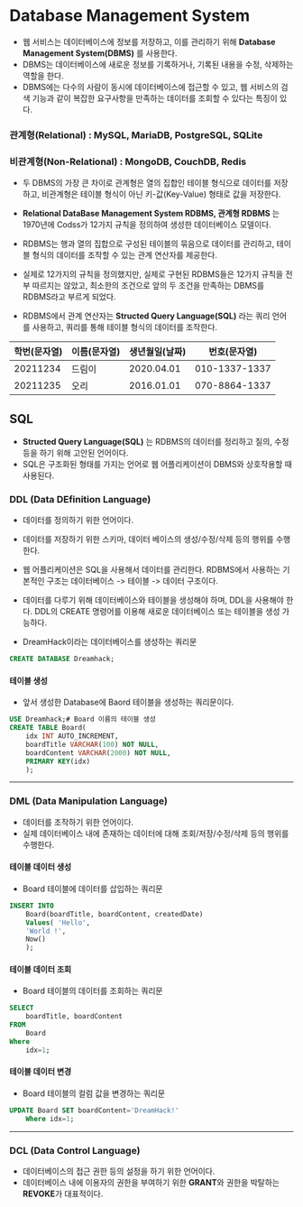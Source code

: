 
# Database Management System

- 웹 서비스는 데이터베이스에 정보를 저장하고, 이를 관리하기 위해 **Database Management System(DBMS)** 를 사용한다. 
- DBMS는 데이터베이스에 새로운 정보를 기록하거나, 기록된 내용을 수정, 삭제하는 역할을 한다.
- DBMS에는 다수의 사람이 동시에 데이터베이스에 접근할 수 있고, 웹 서비스의 검색 기능과 같이 복잡한 요구사항을 만족하는 데이터를 조회할 수 있다는 특징이 있다.
### 관계형(Relational) : MySQL, MariaDB, PostgreSQL, SQLite

### 비관계형(Non-Relational) : MongoDB, CouchDB, Redis

- 두 DBMS의 가장 큰 차이로 관계형은 열의 집합인 테이블 형식으로 데이터를 저장하고, 비관계형은 테이블 형식이 아닌 키-값(Key-Value) 형태로 값을 저장한다.

- **Relational DataBase Management System RDBMS, 관계형 RDBMS** 는  1970년에 Codss가 12가지 규칙을 정의하여 생성한 데이터베이스 모델이다.

- RDBMS는 행과 열의 집합으로 구성된 테이블의 묶음으로 데이터를 관리하고, 테이블 형식의 데이터를 조작할 수 있는 관계 연산자를 제공한다. 
- 실제로 12가지의 규칙을 정의했지만, 실제로 구현된 RDBMS들은 12가지 규칙을 전부 따르지는 않았고, 최소한의 조건으로 앞의 두 조건을 만족하는 DBMS를 RDBMS라고 부르게 되었다.
- RDBMS에서 관계 연산자는 **Structed Query Language(SQL)** 라는 쿼리 언어를 사용하고, 쿼리를 통해 테이블 형식의 데이터를 조작한다.

| 학번(문자열)  | 이름(문자열) | 생년월일(날짜)   | 번호(문자열)       |
| -------- | ------- | ---------- | ------------- |
| 20211234 | 드림이     | 2020.04.01 | 010-1337-1337 |
| 20211235 | 오리      | 2016.01.01 | 070-8864-1337 |

## SQL

- **Structed Query Language(SQL)** 는 RDBMS의 데이터를 정리하고 질의, 수정 등을 하기 위해 고안된 언어이다. 
- SQL은 구조화된 형태를 가지는 언어로 웹 어플리케이션이 DBMS와 상호작용할 때 사용된다.

### DDL (Data DEfinition Language) 
- 데이터를 정의하기 위한 언어이다. 
- 데이터를 저장하기 위한 스키마, 데이터 베이스의 생성/수정/삭제 등의 행위를 수행한다.
- 웹 어플리케이션은 SQL을 사용해서 데이터를 관리한다. RDBMS에서 사용하는 기본적인 구조는 데이터베이스 -> 테이블 -> 데이터 구조이다. 
- 데이터를 다루기 위해 데이터베이스와 테이블을 생성해야 하며, DDL을 사용해야 한다. DDL의 CREATE 명령어를 이용해 새로운 데이터베이스 또는 테이블을 생성 가능하다.

- DreamHack이라는 데이터베이스를 생성하는 쿼리문 

```sql
CREATE DATABASE Dreamhack;
```

#### 테이블 생성
- 앞서 생성한 Database에 Baord 테이블을 생성하는 쿼리문이다.
```sql
USE Dreamhack;# Board 이름의 테이블 생성
CREATE TABLE Board( 
	idx INT AUTO_INCREMENT, 
	boardTitle VARCHAR(100) NOT NULL, 
	boardContent VARCHAR(2000) NOT NULL, 
	PRIMARY KEY(idx)
	);
```
---
### DML (Data Manipulation Language)
- 데이터를 조작하기 위한 언어이다.
- 실제 데이터베이스 내에 존재하는 데이터에 대해 조회/저장/수정/삭제 등의 행위를 수행한다.

#### 테이블 데이터 생성
- Board 테이블에 데이터를 삽입하는 쿼리문
```sql
INSERT INTO 
	Board(boardTitle, boardContent, createdDate) 
	Values( 'Hello', 
	'World !', 
	Now()
	);
```
#### 테이블 데이터 조회
- Board 테이블의 데이터를 조회하는 쿼리문
``` sql
SELECT 
	boardTitle, boardContent
FROM 
	Board
Where 
	idx=1;
```

#### 테이블 데이터 변경
- Board 테이블의 컬럼 값을 변경하는 쿼리문
```sql
UPDATE Board SET boardContent='DreamHack!' 
	Where idx=1;
```
---
### DCL (Data Control Language) 
- 데이터베이스의 접근 권한 등의 설정을 하기 위한 언어이다.
- 데이터베이스 내에 이용자의 권한을 부여하기 위한 **GRANT**와 권한을 박탈하는 **REVOKE**가 대표적이다.
